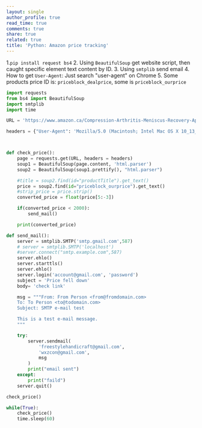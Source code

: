 ```yaml
---
layout: single
author_profile: true
read_time: true
comments: true
share: true
related: true
title: 'Python: Amazon price tracking'
---
```


1.`pip install request bs4`
2.  Using `BeautifulSoup` get website script, then caught specific element text content by ID.
3. Using `smtplib` send email
4. How to get  `User-Agent`: Just search "user-agent" on Chrome
5. Some products price ID is: `priceblock_dealprice`, some is `priceblock_ourprice`


```python
import requests
from bs4 import BeautifulSoup
import smtplib
import time

URL = 'https://www.amazon.ca/Compression-Arthritis-Meniscus-Recovery-Approved/dp/B073R7TK7N/ref=br_msw_pdt-5?_encoding=UTF8&smid=AVOLKJ9FX40AA&pf_rd_m=A3DWYIK6Y9EEQB&pf_rd_s=&pf_rd_r=CV3EG6XZ3K07GYNYVQB2&pf_rd_t=36701&pf_rd_p=8b68a462-b908-4cf4-b9b4-0c036da526cd&pf_rd_i=desktop&th=1&psc=1'

headers = {"User-Agent": 'Mozilla/5.0 (Macintosh; Intel Mac OS X 10_13_6) AppleWebKit/537.36 (KHTML, like Gecko) Chrome/79.0.3945.88 Safari/537.36'}



def check_price():
    page = requests.get(URL, headers = headers)
    soup1 = BeautifulSoup(page.content, 'html.parser')
    soup2 = BeautifulSoup(soup1.prettify(), "html.parser")

    #title = soup2.find(id="productTitle").get_text()
    price = soup2.find(id="priceblock_ourprice").get_text()
    #strip_price = price.strip()
    converted_price = float(price[5:-3])

    if(converted_price < 2000):
        send_mail()

    print(converted_price)

def send_mail(): 
    server = smtplib.SMTP('smtp.gmail.com',587)
    # server = smtplib.SMTP('localhost')
    #server.connect("smtp.example.com",587)
    server.ehlo()
    server.starttls()
    server.ehlo()
    server.login('account@gmail.com', 'password')
    subject = 'Price fell down'
    body= 'check link'

    msg = """From: From Person <from@fromdomain.com>
    To: To Person <to@todomain.com>
    Subject: SMTP e-mail test

    This is a test e-mail message.
    """

    try:
        server.sendmail(
            'freestylehandicraft@gmail.com',
            'wxzcon@gmail.com',
            msg
        )
        print("email sent")
    except:
        print("faild")
    server.quit()

check_price()

while(True):
    check_price()
    time.sleep(60)
```